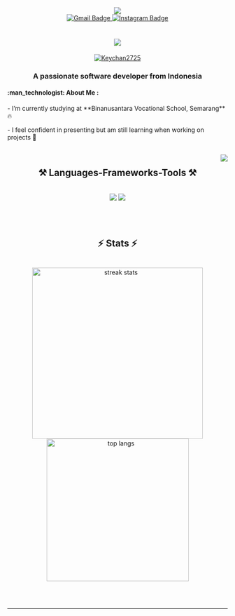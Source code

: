 <div id="header" align="center">
  <img src="https://raw.githubusercontent.com/TheDudeThatCode/TheDudeThatCode/master/Assets/Developer.gif"/>
     <div id="badges">
  <a href="mailto:yuraama75@gmail.com">
    <img src="https://img.shields.io/badge/Gmail-red?style=for-the-badge&logo=gmail&logoColor=white" alt="Gmail Badge"/>
  </a>
  <a href="https://www.instagram.com/yuraaaa266/">
    <img src="https://img.shields.io/badge/Instagram-white?style=for-the-badge&logo=instagram" alt="Instagram Badge"/>
  </a>
</div>
  
<h1 align="center">
    <img src="https://readme-typing-svg.herokuapp.com/?font=Righteous&size=35&center=true&vCenter=true&width=500&height=70&duration=4000&lines=Hi+everyone!+👋;+I'm+Yuniah+Rahmah+😉;" />
</h1>
<p align="center"><a href="https://github.com/ryo-ma/github-profile-trophy"><img src="https://github-profile-trophy.vercel.app/?username=yuniarahmah&row=1&no-frame=true&margin-w=15&theme=discord" alt="Keychan2725" /></a></p>


<h3 align="center">A passionate software developer from Indonesia </h3><p align="left">
<h4 align="left">:man_technologist: About Me :</h4> 
 <p align="left">- I’m currently studying at **Binanusantara Vocational School, Semarang** 🔥</p>
 <p align="left">- I feel confident in presenting but am still learning when working on projects 🌱 </p> <br/>
  <img align="right" src="https://encrypted-tbn0.gstatic.com/images?q=tbn:ANd9GcQr7dYvgITz0AtGBekZ6zmTUzadmqtRhASYo26DYvq0Hg&s"  />
</p>


<h2 align="center">⚒️ Languages-Frameworks-Tools ⚒️</h2>
<br/>
<div align="center">
    <img src="https://skillicons.dev/icons?i=react,bootstrap,html,css,vscode,github,figma,tailwind,git" />
    <img src="https://skillicons.dev/icons?i=javascript,java,mysql,php," /><br>
</div>

<div align="left">
  <br/><br/><br/>
  
<h2 align="center">⚡ Stats ⚡</h2>
<br>
<div align="center">
  <img width="390" src="https://github-readme-streak-stats-salesp07.vercel.app/?user=yuniarahmah&count_private=true&theme=react&border_radius=10" alt="streak stats"/>
  <br/>
  <img width="325" align="center" src="https://github-readme-stats-salesp07.vercel.app/api/top-langs/?username=yuniarahmah&hide=HTML&langs_count=8&layout=compact&theme=react&border_radius=10&size_weight=0.5&count_weight=0.5&exclude_repo=github-readme-stats" alt="top langs" />
</div>

<br/><br/>

<hr/>

<br/>
